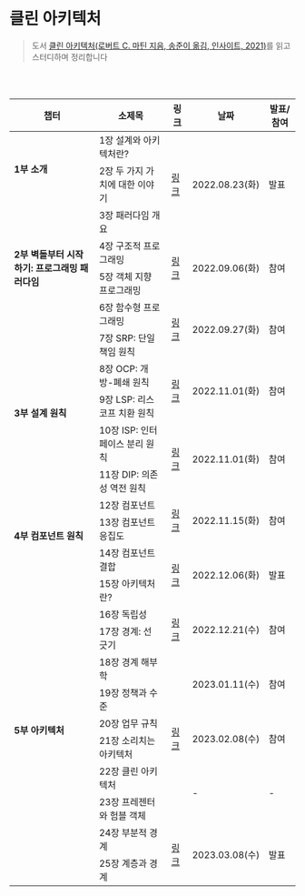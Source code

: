 # 클린 아키텍처

> 도서 [클린 아키텍처(로버트 C. 마틴 지음, 송준이 옮김, 인사이트, 2021)](http://www.yes24.com/Product/Goods/77283734)를 읽고 스터디하며 정리합니다

<br />
<br />

<table>
  <thead>
    <tr>
      <th>챕터</th>
      <th>소제목</th>
      <th>링크</th>
      <th>날짜</th>
      <th>발표/참여</th>
    </tr>
  </thead>
  <tbody>
    <tr>
      <td rowspan="2"><strong>1부 소개</strong></td>
      <td>1장 설계와 아키텍처란?</td>
      <td rowspan="3">
        <a
          href="https://invented-narwhal-b79.notion.site/6ddb08a94d734c69a5f8a3b292ccf7f5"
          >링크</a
        >
      </td>
      <td rowspan="3">2022.08.23(화)</td>
      <td rowspan="3">발표</td>
    </tr>
    <tr>
      <td>2장 두 가지 가치에 대한 이야기</td>
    </tr>
    <tr>
      <td rowspan="4">
        <strong>2부 벽돌부터 시작하기: 프로그래밍 패러다임</strong>
      </td>
      <td>3장 패러다임 개요</td>
    </tr>
    <tr>
      <td>4장 구조적 프로그래밍</td>
      <td rowspan="2">
        <a
          href="https://invented-narwhal-b79.notion.site/3c1a1af448f44f518163a28fcf234905"
          >링크</a
        >
      </td>
      <td rowspan="2">2022.09.06(화)</td>
      <td rowspan="2">참여</td>
    </tr>
    <tr>
      <td>5장 객체 지향 프로그래밍</td>
    </tr>
    <tr>
      <td>6장 함수형 프로그래밍</td>
      <td rowspan="2">
        <a
          href="https://invented-narwhal-b79.notion.site/d89e8540965f466abface787916fa5d0"
          >링크</a
        >
      </td>
      <td rowspan="2">2022.09.27(화)</td>
      <td rowspan="2">참여</td>
    </tr>
    <tr>
      <td rowspan="5"><strong>3부 설계 원칙</strong></td>
      <td>7장 SRP: 단일 책임 원칙</td>
    </tr>
    <tr>
      <td>8장 OCP: 개방-폐쇄 원칙</td>
      <td rowspan="2">
        <a
          href="https://invented-narwhal-b79.notion.site/3e12edf97c774e9e83db36bd3d21f59e"
          >링크</a
        >
      </td>
      <td rowspan="2">2022.11.01(화)</td>
      <td rowspan="2">참여</td>
    </tr>
    <tr>
      <td>9장 LSP: 리스코프 치환 원칙</td>
    </tr>
    <tr>
      <td>10장 ISP: 인터페이스 분리 원칙</td>
      <td rowspan="2">
        <a
          href="https://invented-narwhal-b79.notion.site/b809a5aef4d14958a4503b6900badb47"
          >링크</a
        >
      </td>
      <td rowspan="2">2022.11.01(화)</td>
      <td rowspan="2">참여</td>
    </tr>
    <tr>
      <td>11장 DIP: 의존성 역전 원칙</td>
    </tr>
    <tr>
      <td rowspan="3">
        <strong>4부 컴포넌트 원칙</strong>
      </td>
      <td>12장 컴포넌트</td>
      <td rowspan="2">
        <a
          href="https://invented-narwhal-b79.notion.site/df89cd796b1a410aaa4d93b5834fe360"
          >링크</a
        >
      </td>
      <td rowspan="2">2022.11.15(화)</td>
      <td rowspan="2">참여</td>
    </tr>
    <tr>
      <td>13장 컴포넌트 응집도</td>
    </tr>
    <tr>
      <td>14장 컴포넌트 결합</td>
      <td rowspan="2">
        <a
          href="https://invented-narwhal-b79.notion.site/654d1f141d794460bc50200941c241dc"
          >링크</a
        >
      </td>
      <td rowspan="2">2022.12.06(화)</td>
      <td rowspan="2">발표</td>
    </tr>
    <tr>
      <td rowspan="11">
        <strong>5부 아키텍처</strong>
      </td>
      <td>15장 아키텍처란?</td>
    </tr>
    <tr>
      <td>16장 독립성</td>
      <td rowspan="2">
        <a
          href="https://invented-narwhal-b79.notion.site/1151927331a44823b8d8623f25be5715"
          >링크</a
        >
      </td>
      <td rowspan="2">2022.12.21(수)</td>
      <td rowspan="2">참여</td>
    </tr>
    <tr>
      <td>17장 경계: 선 긋기</td>
    </tr>
    <tr>
      <td>18장 경계 해부학</td>
      <td rowspan="2">
      </td>
      <td rowspan="2">2023.01.11(수)</td>
      <td rowspan="2">참여</td>
    </tr>
    <tr>
      <td>19장 정책과 수준</td>
    </tr>
    <tr>
      <td>20장 업무 규칙</td>
      <td rowspan="2">
        <a
          href="https://invented-narwhal-b79.notion.site/c84df8fc4868457caf6241292cf29c88"
          >링크</a
        >
      </td>
      <td rowspan="2">2023.02.08(수)</td>
      <td rowspan="2">참여</td>
    </tr>
    <tr>
      <td>21장 소리치는 아키텍처</td>
    </tr>
    <tr>
      <td>22장 클린 아키텍처</td>
      <td rowspan="2">
      </td>
      <td rowspan="2">-</td>
      <td rowspan="2">-</td>
    </tr>
    <tr>
      <td>23장 프레젠터와 험블 객체</td>
    </tr>
    <tr>
      <td>24장 부분적 경계</td>
      <td rowspan="2">
        <a
          href="https://invented-narwhal-b79.notion.site/a60ad5526c884a44bd40b1ee24f1df0a"
          >링크</a
        >
      </td>
      <td rowspan="2">2023.03.08(수)</td>
      <td rowspan="2">발표</td>
    </tr>
    <tr>
      <td>25장 계층과 경계</td>
    </tr>
  </tbody>
</table>

<br />
<br />
